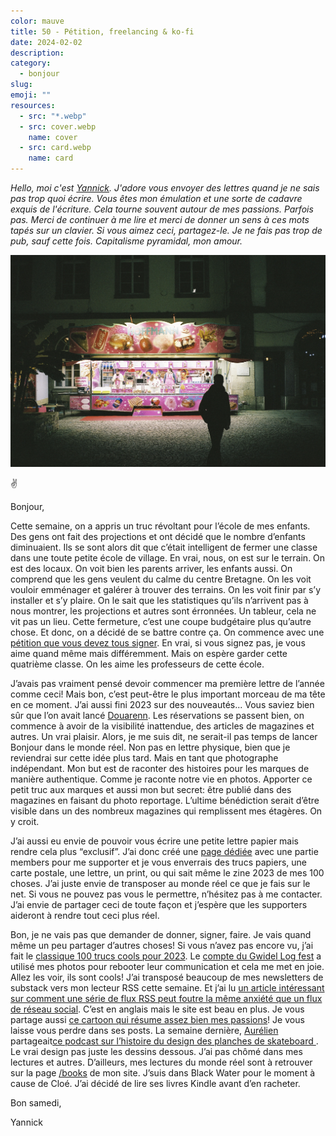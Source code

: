 ```yaml
---
color: mauve
title: 50 - Pétition, freelancing & ko-fi
date: 2024-02-02
description: 
category:
  - bonjour
slug: 
emoji: ""
resources:
  - src: "*.webp"
  - src: cover.webp
    name: cover
  - src: card.webp
    name: card
---
```


*Hello, moi c'est [Yannick](https://yannickschutz.com). J'adore vous envoyer des lettres quand je ne sais pas trop quoi écrire. Vous êtes mon émulation et une sorte de cadavre exquis de l'écriture. Cela tourne souvent autour de mes passions. Parfois pas. Merci de continuer à me lire et merci de donner un sens à ces mots tapés sur un clavier. Si vous aimez ceci, partagez-le. Je ne fais pas trop de pub, sauf cette fois. Capitalisme pyramidal, mon amour.*

 ![](cover.webp)

✌️

Bonjour, 

Cette semaine, on a appris un truc révoltant pour l’école de mes enfants. Des gens ont fait des projections et ont décidé que le nombre d’enfants diminuaient. Ils se sont alors dit que c’était intelligent de fermer une classe dans une toute petite école de village. En vrai, nous, on est sur le terrain. On est des locaux. On voit bien les parents arriver, les enfants aussi. On comprend que les gens veulent du calme du centre Bretagne. On les voit vouloir emménager et galérer à trouver des terrains. On les voit finir par s’y installer et s’y plaire. On le sait que les statistiques qu’ils n’arrivent pas à nous montrer, les projections et autres sont érronnées. Un tableur, cela ne vit pas un lieu. Cette fermeture, c’est une coupe budgétaire plus qu’autre chose. Et donc, on a décidé de se battre contre ça. On commence avec une [pétition que vous devez tous signer](https://chng.it/gh6LSByTnR). En vrai, si vous signez pas, je vous aime quand même mais différemment. Mais on espère garder cette quatrième classe. On les aime les professeurs de cette école.

J’avais pas vraiment pensé devoir commencer ma première lettre de l’année comme ceci! Mais bon, c’est peut-être le plus important morceau de ma tête en ce moment. J’ai aussi fini 2023 sur des nouveautés... Vous saviez bien sûr que l’on avait lancé [Douarenn](https://douarenn.fr). Les réservations se passent bien, on commence à avoir de la visibilité inattendue, des articles de magazines et autres. Un vrai plaisir. Alors, je me suis dit, ne serait-il pas temps de lancer Bonjour dans le monde réel. Non pas en lettre physique, bien que je reviendrai sur cette idée plus tard. Mais en tant que photographe indépendant. Mon but est de raconter des histoires pour les marques de manière authentique. Comme je raconte notre vie en photos. Apporter ce petit truc aux marques et aussi mon but secret: être publié dans des magazines en faisant du photo reportage. L’ultime bénédiction serait d’être visible dans un des nombreux magazines qui remplissent mes étagères. On y croit. 

J’ai aussi eu envie de pouvoir vous écrire une petite lettre papier mais rendre cela plus “exclusif”. J’ai donc créé une [page dédiée](https://ko-fi.com/bonjouryannick) avec une partie members pour me supporter et je vous enverrais des trucs papiers, une carte postale, une lettre, un print, ou qui sait même le zine 2023 de mes 100 choses. J’ai juste envie de transposer au monde réel ce que je fais sur le net. Si vous ne pouvez pas vous le permettre, n’hésitez pas à me contacter. J’ai envie de partager ceci de toute façon et j’espère que les supporters aideront à rendre tout ceci plus réel.

Bon, je ne vais pas que demander de donner, signer, faire. Je vais quand même un peu partager d’autres choses! Si vous n’avez pas encore vu, j’ai fait le [classique 100 trucs cools pour 2023](https://yannickschutz.com/100-trucs-2023/). Le [compte du Gwidel Log fest](https://www.instagram.com/p/C2c8BhqL84h/?img_index=1) a utilisé mes photos pour rebooter leur communication et cela me met en joie. Allez les voir, ils sont cools! J’ai transposé beaucoup de mes newsletters de substack vers mon lecteur RSS cette semaine. Et j’ai lu [un article intéressant sur comment une série de flux RSS peut foutre la même anxiété que un flux de réseau social](https://gkeenan.co/avgb/rss-readers-make-me-want-to-jump-into-a-vat-of-acid). C’est en anglais mais le site est beau en plus. Je vous partage aussi [ce cartoon qui résume assez bien mes passions](https://poorlydrawnlines.com/comic/purpose/)! Je vous laisse vous perdre dans ses posts. La semaine dernière, [Aurélien](https://www.instagram.com/aurelienbacquet/) partageait[ce podcast sur l’histoire du design des planches de skateboard ](https://99percentinvisible.org/episode/the-double-kick/). Le vrai design pas juste les dessins dessous. J’ai pas chômé dans mes lectures et autres. D’ailleurs, mes lectures du monde réel sont à retrouver sur la page [/books](https://yannickschutz.com/books) de mon site. J’suis dans Black Water pour le moment à cause de Cloé. J’ai décidé de lire ses livres Kindle avant d’en racheter.

Bon samedi,

Yannick

